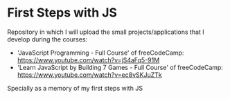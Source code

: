 # First Steps with JS

Repository in which I will upload the small projects/applications that I develop during the courses:
* 'JavaScript Programming - Full Course' of freeCodeCamp: https://www.youtube.com/watch?v=jS4aFq5-91M
* 'Learn JavaScript by Building 7 Games - Full Course' of freeCodeCamp: https://www.youtube.com/watch?v=ec8vSKJuZTk

Specially as a memory of my first steps with JS
